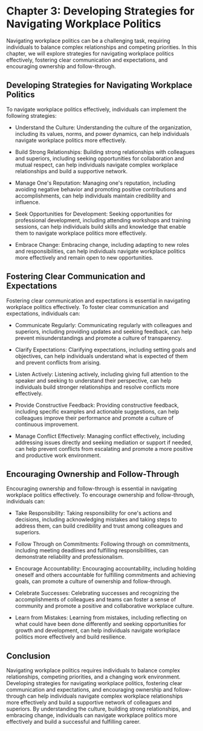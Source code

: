 Chapter 3: Developing Strategies for Navigating Workplace Politics
==================================================================

Navigating workplace politics can be a challenging task, requiring individuals to balance complex relationships and competing priorities. In this chapter, we will explore strategies for navigating workplace politics effectively, fostering clear communication and expectations, and encouraging ownership and follow-through.

Developing Strategies for Navigating Workplace Politics
-------------------------------------------------------

To navigate workplace politics effectively, individuals can implement the following strategies:

* Understand the Culture: Understanding the culture of the organization, including its values, norms, and power dynamics, can help individuals navigate workplace politics more effectively.

* Build Strong Relationships: Building strong relationships with colleagues and superiors, including seeking opportunities for collaboration and mutual respect, can help individuals navigate complex workplace relationships and build a supportive network.

* Manage One's Reputation: Managing one's reputation, including avoiding negative behavior and promoting positive contributions and accomplishments, can help individuals maintain credibility and influence.

* Seek Opportunities for Development: Seeking opportunities for professional development, including attending workshops and training sessions, can help individuals build skills and knowledge that enable them to navigate workplace politics more effectively.

* Embrace Change: Embracing change, including adapting to new roles and responsibilities, can help individuals navigate workplace politics more effectively and remain open to new opportunities.

Fostering Clear Communication and Expectations
----------------------------------------------

Fostering clear communication and expectations is essential in navigating workplace politics effectively. To foster clear communication and expectations, individuals can:

* Communicate Regularly: Communicating regularly with colleagues and superiors, including providing updates and seeking feedback, can help prevent misunderstandings and promote a culture of transparency.

* Clarify Expectations: Clarifying expectations, including setting goals and objectives, can help individuals understand what is expected of them and prevent conflicts from arising.

* Listen Actively: Listening actively, including giving full attention to the speaker and seeking to understand their perspective, can help individuals build stronger relationships and resolve conflicts more effectively.

* Provide Constructive Feedback: Providing constructive feedback, including specific examples and actionable suggestions, can help colleagues improve their performance and promote a culture of continuous improvement.

* Manage Conflict Effectively: Managing conflict effectively, including addressing issues directly and seeking mediation or support if needed, can help prevent conflicts from escalating and promote a more positive and productive work environment.

Encouraging Ownership and Follow-Through
----------------------------------------

Encouraging ownership and follow-through is essential in navigating workplace politics effectively. To encourage ownership and follow-through, individuals can:

* Take Responsibility: Taking responsibility for one's actions and decisions, including acknowledging mistakes and taking steps to address them, can build credibility and trust among colleagues and superiors.

* Follow Through on Commitments: Following through on commitments, including meeting deadlines and fulfilling responsibilities, can demonstrate reliability and professionalism.

* Encourage Accountability: Encouraging accountability, including holding oneself and others accountable for fulfilling commitments and achieving goals, can promote a culture of ownership and follow-through.

* Celebrate Successes: Celebrating successes and recognizing the accomplishments of colleagues and teams can foster a sense of community and promote a positive and collaborative workplace culture.

* Learn from Mistakes: Learning from mistakes, including reflecting on what could have been done differently and seeking opportunities for growth and development, can help individuals navigate workplace politics more effectively and build resilience.

Conclusion
----------

Navigating workplace politics requires individuals to balance complex relationships, competing priorities, and a changing work environment. Developing strategies for navigating workplace politics, fostering clear communication and expectations, and encouraging ownership and follow-through can help individuals navigate complex workplace relationships more effectively and build a supportive network of colleagues and superiors. By understanding the culture, building strong relationships, and embracing change, individuals can navigate workplace politics more effectively and build a successful and fulfilling career.
